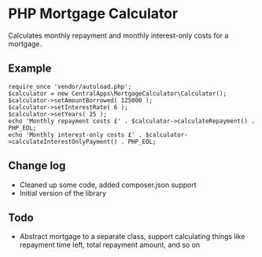 # PHP Mortgage Calculator

Calculates monthly repayment and monthly interest-only costs for a mortgage.

## Example

	require_once 'vendor/autoload.php';
	$calculator = new CentralApps\MortgageCalculator\Calculator();
	$calculator->setAmountBorrowed( 125000 );
	$calculator->setInterestRate( 6 );
	$calculator->setYears( 25 );
	echo 'Monthly repayment costs £' . $calculator->calculateRepayment() . PHP_EOL;
	echo 'Monthly interest-only costs £' . $calculator->calculateInterestOnlyPayment() . PHP_EOL;

## Change log

- Cleaned up some code, added composer.json support
- Initial version of the library

## Todo

- Abstract mortgage to a separate class, support calculating things like repayment time left, total repayment amount, and so on